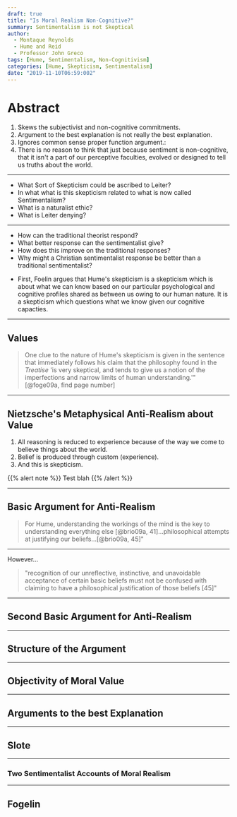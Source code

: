 ```yaml
---
draft: true
title: "Is Moral Realism Non-Cognitive?"
summary: Sentimentalism is not Skeptical
author:
  - Montaque Reynolds
  - Hume and Reid
  - Professor John Greco
tags: [Hume, Sentimentalism, Non-Cognitivism]
categories: [Hume, Skepticism, Sentimentalism]
date: "2019-11-10T06:59:002"
---
```


# Abstract

1. Skews the subjectivist and non-cognitive commitments.
2. Argument to the best explanation is not really the best explanation.
3. Ignores common sense proper function argument.:
  1. There is no reason to think that just because sentiment is non-cognitive, that it isn't a part of our perceptive faculties, evolved or designed to tell us truths about the world.

---

* What Sort of Skepticism could be ascribed to Leiter?
* In what what is this skepticism related to what is now called Sentimentalism?
* What is a naturalist ethic?
* What is Leiter denying?

--- 

* How can the traditional theorist respond?
* What better response can the sentimentalist give?
* How does this improve on the traditional responses?
* Why might a Christian sentimentalist response be better than a traditional
  sentimentalist?

- First, Foelin argues that Hume's skepticism is a skepticism which is about what we can know based on our particular psychological and cognitive profiles shared as between us owing to our human nature. It is a skepticism which questions what we know given our cognitive capacties.



---

## Values

> One clue to the nature of Hume's skepticism is given in the sentence that immediately follows his claim that the philosophy found in the *Treatise* 'is very skeptical, and tends to give us a notion of the imperfections and narrow limits of human understanding.'"[@foge09a, find page number]


---

## Nietzsche's Metaphysical Anti-Realism about Value

1. All reasoning is reduced to experience because of the way we come to believe things about the world.
2. Belief is produced through custom (experience).
3. And this is skepticism.

{{% alert note %}}
Test blah
{{% /alert %}}

---

## Basic Argument for Anti-Realism

> For Hume, understanding the workings of the mind is the key to understanding everything else [@brio09a, 41]...philosophical attempts at justifying our beliefs...[@brio09a, 45]"

---

However...

> "recognition of our unreflective, instinctive, and unavoidable acceptance of certain basic beliefs must not be confused with claiming to have a philosophical justification of those beliefs [45]"


---

## Second Basic Argument for Anti-Realism















---

## Structure of the Argument












---

## Objectivity of Moral Value





---

## Arguments to the best Explanation







---

## Slote


---

### Two Sentimentalist Accounts of Moral Realism


---

## Fogelin
